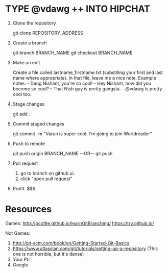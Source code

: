 TYPE @vdawg ++ INTO HIPCHAT
============
1. Clone the repository

	git clone REPOSITORY_ADDRESS

2. Create a branch

	git branch BRANCH_NAME
	git checkout BRANCH_NAME

3. Make an edit

	Create a file called lastname_firstname.txt (substiting your first and last name where appropriate).
	In that file, leave me a nice note.
	Example notes:
		- Dang Nishant, you're so cool!
		- Hey Nishant, how did you become so cool?
		- That Nish guy is pretty gangsta.
		- @vdawg is pretty cool too.

4. Stage changes

	git add .

5. Commit staged changes

	git commit -m "Varun is super cool. I'm going to join Worldreader"

6. Push to remote

	git push origin BRANCH_NAME
			--OR--
	git push

7. Pull request

	1. go to branch on github ui.
	2. click "open pull request"

8. Profit. $$$


Resources
============

Games:
http://pcottle.github.io/learnGitBranching/
https://try.github.io/

Not Games:
1. http://git-scm.com/book/en/Getting-Started-Git-Basics
2. https://www.atlassian.com/git/tutorials/setting-up-a-repository (This one is not horrible, but it's dense)
3. Your PL!
4. Google
